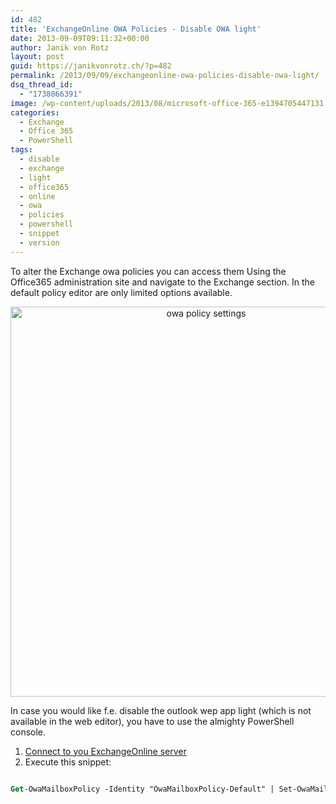 ```yaml
---
id: 482
title: 'ExchangeOnline OWA Policies - Disable OWA light'
date: 2013-09-09T09:11:32+00:00
author: Janik von Rotz
layout: post
guid: https://janikvonrotz.ch/?p=482
permalink: /2013/09/09/exchangeonline-owa-policies-disable-owa-light/
dsq_thread_id:
  - "1738866391"
image: /wp-content/uploads/2013/08/microsoft-office-365-e1394705447131.jpg
categories:
  - Exchange
  - Office 365
  - PowerShell
tags:
  - disable
  - exchange
  - light
  - office365
  - online
  - owa
  - policies
  - powershell
  - snippet
  - version
---
```

To alter the Exchange owa policies you can access them Using the Office365 administration site and navigate to the Exchange section. In the default policy editor are only limited options available.

<p style="text-align: center;"><img class="size-full wp-image-486 aligncenter" alt="owa policy settings" src="https://janikvonrotz.ch/wp-content/uploads/2013/09/2013-09-09-09_45_09-Outlook-Web-App-Postfachrichtlinie.png" width="610" height="624" /></p>

<!--more-->

In case you would like f.e. disable the outlook wep app light (which is not available in the web editor), you have to use the almighty PowerShell console.

<ol>
    <li><a href="https://technet.microsoft.com/en-us/library/jj984289(v=exchg.150).aspx" target="_blank">Connect to you ExchangeOnline server</a></li>
    <li>Execute this snippet:</li>
</ol>

```ps

Get-OwaMailboxPolicy -Identity "OwaMailboxPolicy-Default" | Set-OwaMailboxPolicy -OWALightEnabled $false

```

&nbsp;